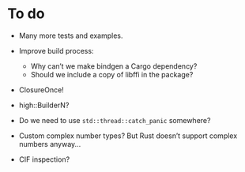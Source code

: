 # To do

  - Many more tests and examples.

  - Improve build process:
      - Why can’t we make bindgen a Cargo dependency?
      - Should we include a copy of libffi in the package?

  - ClosureOnce!
  - high::BuilderN?
  - Do we need to use `std::thread::catch_panic` somewhere?
  - Custom complex number types? But Rust doesn’t support complex numbers
    anyway...
  - CIF inspection?
